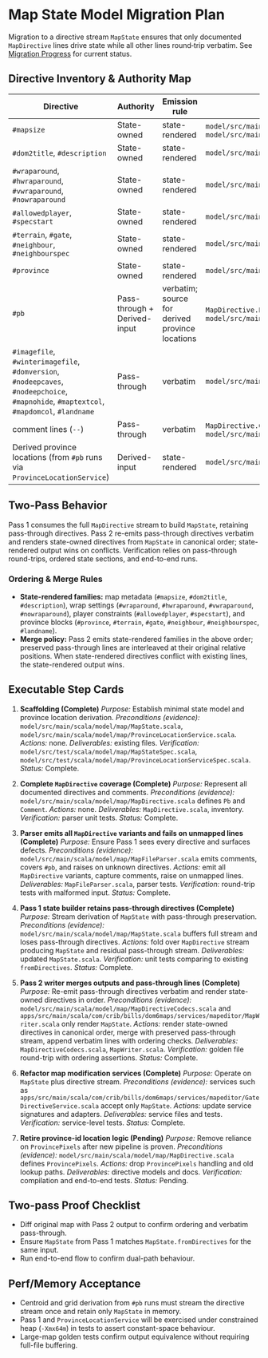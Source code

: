 # Map State Model Migration Plan

Migration to a directive stream `MapState` ensures that only documented `MapDirective` lines drive state while all other lines round‑trip verbatim. See [Migration Progress](map_state_model_migration_progress.md) for current status.

## Directive Inventory & Authority Map
| Directive | Authority | Emission rule | Status (evidence) |
| --- | --- | --- | --- |
| `#mapsize` | State-owned | state-rendered | `model/src/main/scala/model/map/MapDirective.scala`, `model/src/main/scala/model/map/MapState.scala` |
| `#dom2title`, `#description` | State-owned | state-rendered | `model/src/main/scala/model/map/MapDirective.scala` |
| `#wraparound`, `#hwraparound`, `#vwraparound`, `#nowraparound` | State-owned | state-rendered | `model/src/main/scala/model/map/MapDirective.scala` |
| `#allowedplayer`, `#specstart` | State-owned | state-rendered | `model/src/main/scala/model/map/MapDirective.scala` |
| `#terrain`, `#gate`, `#neighbour`, `#neighbourspec` | State-owned | state-rendered | `model/src/main/scala/model/map/MapDirective.scala` |
| `#province` | State-owned | state-rendered | `model/src/main/scala/model/map/MapDirective.scala` |
| `#pb` | Pass-through + Derived-input | verbatim; source for derived province locations | `MapDirective.Pb` in `model/src/main/scala/model/map/MapDirective.scala` |
| `#imagefile`, `#winterimagefile`, `#domversion`, `#nodeepcaves`, `#nodeepchoice`, `#mapnohide`, `#maptextcol`, `#mapdomcol`, `#landname` | Pass-through | verbatim | `model/src/main/scala/model/map/MapDirective.scala` |
| comment lines (`--`) | Pass-through | verbatim | `MapDirective.Comment` in `model/src/main/scala/model/map/MapDirective.scala` |
| Derived province locations (from `#pb` runs via `ProvinceLocationService`) | Derived-input | state-rendered | `model/src/main/scala/model/map/ProvinceLocationService.scala` |

## Two-Pass Behavior
Pass 1 consumes the full `MapDirective` stream to build `MapState`, retaining pass-through directives. Pass 2 re-emits pass-through directives verbatim and renders state-owned directives from `MapState` in canonical order; state-rendered output wins on conflicts. Verification relies on pass-through round-trips, ordered state sections, and end-to-end runs.

### Ordering & Merge Rules
- **State-rendered families:** map metadata (`#mapsize`, `#dom2title`, `#description`), wrap settings (`#wraparound`, `#hwraparound`, `#vwraparound`, `#nowraparound`), player constraints (`#allowedplayer`, `#specstart`), and province blocks (`#province`, `#terrain`, `#gate`, `#neighbour`, `#neighbourspec`, `#landname`).
- **Merge policy:** Pass 2 emits state-rendered families in the above order; preserved pass-through lines are interleaved at their original relative positions. When state-rendered directives conflict with existing lines, the state-rendered output wins.

## Executable Step Cards
1. **Scaffolding (Complete)**
   *Purpose:* Establish minimal state model and province location derivation.
   *Preconditions (evidence):* `model/src/main/scala/model/map/MapState.scala`, `model/src/main/scala/model/map/ProvinceLocationService.scala`.
   *Actions:* none.
   *Deliverables:* existing files.
   *Verification:* `model/src/test/scala/model/map/MapStateSpec.scala`, `model/src/test/scala/model/map/ProvinceLocationServiceSpec.scala`.
   *Status:* Complete.

2. **Complete `MapDirective` coverage (Complete)**
   *Purpose:* Represent all documented directives and comments.
   *Preconditions (evidence):* `model/src/main/scala/model/map/MapDirective.scala` defines `Pb` and `Comment`.
   *Actions:* none.
   *Deliverables:* `MapDirective.scala`, inventory.
   *Verification:* parser unit tests.
   *Status:* Complete.

3. **Parser emits all `MapDirective` variants and fails on unmapped lines (Complete)**
   *Purpose:* Ensure Pass 1 sees every directive and surfaces defects.
   *Preconditions (evidence):* `model/src/main/scala/model/map/MapFileParser.scala` emits comments, covers `#pb`, and raises on unknown directives.
   *Actions:* emit all `MapDirective` variants, capture comments, raise on unmapped lines.
   *Deliverables:* `MapFileParser.scala`, parser tests.
   *Verification:* round-trip tests with malformed input.
   *Status:* Complete.

4. **Pass 1 state builder retains pass-through directives (Complete)**
   *Purpose:* Stream derivation of `MapState` with pass-through preservation.
   *Preconditions (evidence):* `model/src/main/scala/model/map/MapState.scala` buffers full stream and loses pass-through directives.
   *Actions:* fold over `MapDirective` stream producing `MapState` and residual pass-through stream.
   *Deliverables:* updated `MapState.scala`.
   *Verification:* unit tests comparing to existing `fromDirectives`.
   *Status:* Complete.

5. **Pass 2 writer merges outputs and pass-through lines (Complete)**
   *Purpose:* Re-emit pass-through directives verbatim and render state-owned directives in order.
   *Preconditions (evidence):* `model/src/main/scala/model/map/MapDirectiveCodecs.scala` and `apps/src/main/scala/com/crib/bills/dom6maps/services/mapeditor/MapWriter.scala` only render `MapState`.
   *Actions:* render state-owned directives in canonical order, merge with preserved pass-through stream, append verbatim lines with ordering checks.
   *Deliverables:* `MapDirectiveCodecs.scala`, `MapWriter.scala`.
   *Verification:* golden file round-trip with ordering assertions.
   *Status:* Complete.

6. **Refactor map modification services (Complete)**
   *Purpose:* Operate on `MapState` plus directive stream.
   *Preconditions (evidence):* services such as `apps/src/main/scala/com/crib/bills/dom6maps/services/mapeditor/GateDirectiveService.scala` accept only `MapState`.
   *Actions:* update service signatures and adapters.
   *Deliverables:* service files and tests.
   *Verification:* service-level tests.
   *Status:* Complete.

7. **Retire province-id location logic (Pending)**
   *Purpose:* Remove reliance on `ProvincePixels` after new pipeline is proven.
   *Preconditions (evidence):* `model/src/main/scala/model/map/MapDirective.scala` defines `ProvincePixels`.
   *Actions:* drop `ProvincePixels` handling and old lookup paths.
   *Deliverables:* directive models and docs.
   *Verification:* compilation and end-to-end tests.
   *Status:* Pending.

## Two-pass Proof Checklist
- Diff original map with Pass 2 output to confirm ordering and verbatim pass-through.
- Ensure `MapState` from Pass 1 matches `MapState.fromDirectives` for the same input.
- Run end-to-end flow to confirm dual-path behaviour.

## Perf/Memory Acceptance
- Centroid and grid derivation from `#pb` runs must stream the directive stream once and retain only `MapState` in memory.
- Pass 1 and `ProvinceLocationService` will be exercised under constrained heap (`-Xmx64m`) in tests to assert constant-space behaviour.
- Large-map golden tests confirm output equivalence without requiring full-file buffering.

